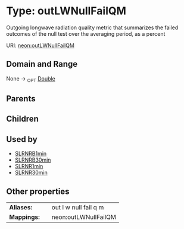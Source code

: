 
# Type: outLWNullFailQM


Outgoing longwave radiation  quality metric that summarizes the failed outcomes of the null test over the averaging period, as a percent

URI: [neon:outLWNullFailQM](https://data.neonscience.org/outLWNullFailQM)


## Domain and Range

None ->  <sub>OPT</sub> [Double](types/Double.md)

## Parents


## Children


## Used by

 * [SLRNRB1min](SLRNRB1min.md)
 * [SLRNRB30min](SLRNRB30min.md)
 * [SLRNR1min](SLRNR1min.md)
 * [SLRNR30min](SLRNR30min.md)

## Other properties

|  |  |  |
| --- | --- | --- |
| **Aliases:** | | out l w null fail q m |
| **Mappings:** | | neon:outLWNullFailQM |

